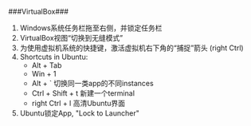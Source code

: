 ###VirtualBox###
1. Windows系统任务栏拖至右侧，并锁定任务栏
2. VirtualBox视图“切换到无缝模式”
3. 为使用虚拟机系统的快捷键，激活虚拟机右下角的“捕捉”箭头 (right Ctrl)
4. Shortcuts in Ubuntu:
	* Alt + Tab
	* Win + 1
	* Alt + ` 切换同一类app的不同instances
	* Ctrl + Shift + t 新建一个terminal
	* right Ctrl + l 高清Ubuntu界面
5. Ubuntu锁定App, "Lock to Launcher"
